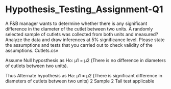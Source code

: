 # Hypothesis_Testing_Assignment-Q1
A F&amp;B manager wants to determine whether there is any significant difference in the diameter of the cutlet between two units. A randomly selected sample of cutlets was collected from both units and measured? Analyze the data and draw inferences at 5% significance level. Please state the assumptions and tests that you carried out to check validity of the assumptions. Cutlets.csv 

Assume Null hyposthesis as Ho: μ1 = μ2 (There is no difference in diameters of cutlets between two units).  

Thus Alternate hypothesis as Ha: μ1 ≠ μ2 (There is significant difference in diameters of cutlets between two units) 2 Sample 2 Tail test applicable
